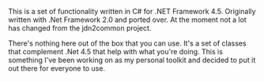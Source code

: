 This is a set of functionality written in C# for .NET Framework 4.5.
Originally written with .Net Framework 2.0 and ported over. At the moment not a lot has changed from the jdn2common project.

There's nothing here out of the box that you can use. It's a set of classes that complement .Net 4.5 that help with what you're doing. This is something I've been working on as my personal toolkit and decided to put it out there for everyone to use.